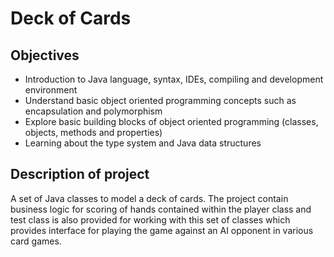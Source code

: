 # Deck of Cards

## Objectives

* Introduction to Java language, syntax, IDEs, compiling and development environment
* Understand basic object oriented programming concepts such as encapsulation and polymorphism
* Explore basic building blocks of object oriented programming (classes, objects, methods and properties)
* Learning about the type system and Java data structures

## Description of project
 
A set of Java classes to model a deck of cards. The project contain business logic for scoring of hands contained within the player class and test class is also provided for working with this set of classes which provides interface for playing the game against an AI opponent in various card games.

